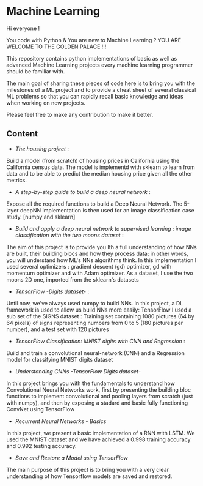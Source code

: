 # Machine Learning

Hi everyone !

You code with Python & You are new to Machine Learning ? YOU ARE WELCOME TO THE GOLDEN PALACE !!!

This repository contains python implementations of basic as well as advanced Machine Learning projects every machine learning programmer should be familiar with.

The main goal of sharing these pieces of code here is to bring you with the milestones of a ML project and to provide a cheat sheet of several classical ML problems so that you can rapidly recall basic knowledge and ideas when working on new projects.

Please feel free to make any contribution to make it better.

## Content

- *The housing project* : 

Build a model (from scratch) of housing prices in California using the California census data. The model is implementd with sklearn to learn from data and to be able to predict the median housing price given all the other metrics. 


- *A step-by-step guide to build a deep neural network* :

Expose all the required functions to build a Deep Neural Network. The 5-layer deepNN implementation is then used for an image classification case study. [numpy and sklearn]


- *Build and apply a deep neural network to supervised learning : image classification with the two moons dataset* :

The aim of this project is to provide you Ith a full understanding of how NNs are built, their building blocs and how they process data; in other words, you will understand how ML's NNs algorithms think. In this implementation I used several optimizers : gradient descent (gd) optimizer, gd with momentum optimizer and with Adam optimizer. As a dataset, I use the two moons 2D one, imported from the sklearn's datasets


- *TensorFlow -Digits dataset-* : 

Until now, we've always used numpy to build NNs. In this project, a DL framework is used to allow us build NNs more easily: TensorFlow
I used a sub set of the SIGNS dataset : Training set containing 1080 pictures (64 by 64 pixels) of signs representing numbers from 0 to 5 (180 pictures per number), and a test set with 120 pictures


- *TensorFlow Classification: MNIST digits with CNN and Regression* : 

Build and train a convolutional neural-network (CNN) and a Regression model for classifying MNIST digits dataset


- *Understanding CNNs -TensorFlow Digits dataset-*

In this project brings you with the fundamentals to understand how Convolutional Neural Networks work, first by presenting the building bloc functions to implement convolutional and pooling layers from scratch (just with numpy), and then by exposing a stadard and basic fully functioning ConvNet using TensorFlow


- *Recurrent Neural Networks - Basics*

In this project, we present a basic implementation of a RNN with LSTM. We used the MNIST dataset and we have achieved a 0.998 training accuracy and 0.992 testing accuracy.


- *Save and Restore a Model using TensorFlow*

The main purpose of this project is to bring you with a very clear understanding of how Tensorflow models are saved and restored.
